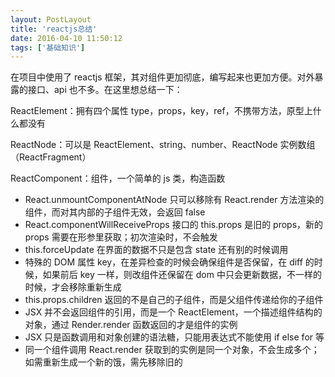 ```yaml
---
layout: PostLayout
title: 'reactjs总结'
date: 2016-04-10 11:50:12
tags: ['基础知识']
---
```


在项目中使用了 reactjs 框架，其对组件更加彻底，编写起来也更加方便。对外暴露的接口、api 也不多。在这里想总结一下：

ReactElement：拥有四个属性 type，props，key，ref，不携带方法，原型上什么都没有

ReactNode：可以是 ReactElement、string、number、ReactNode 实例数组（ReactFragment）

ReactComponent：组件，一个简单的 js 类，构造函数

- React.unmountComponentAtNode 只可以移除有 React.render 方法渲染的组件，而对其内部的子组件无效，会返回 false
- React.componentWillReceiveProps 接口的 this.props 是旧的 props，新的 props 需要在形参里获取；初次渲染时，不会触发
- this.forceUpdate 在界面的数据不只是包含 state 还有别的时候调用
- 特殊的 DOM 属性 key，在差异检查的时候会确保组件是否保留，在 diff 的时候，如果前后 key 一样，则改组件还保留在 dom 中只会更新数据，不一样的时候，才会移除重新生成
- this.props.children 返回的不是自己的子组件，而是父组件传递给你的子组件
- JSX 并不会返回组件的引用，而是一个 ReactElement，一个描述组件结构的对象，通过 Render.render 函数返回的才是组件的实例
- JSX 只是函数调用和对象创建的语法糖，只能用表达式不能使用 if else for 等
- 同一个组件调用 React.render 获取到的实例是同一个对象，不会生成多个；如需重新生成一个新的饿，需先移除旧的
